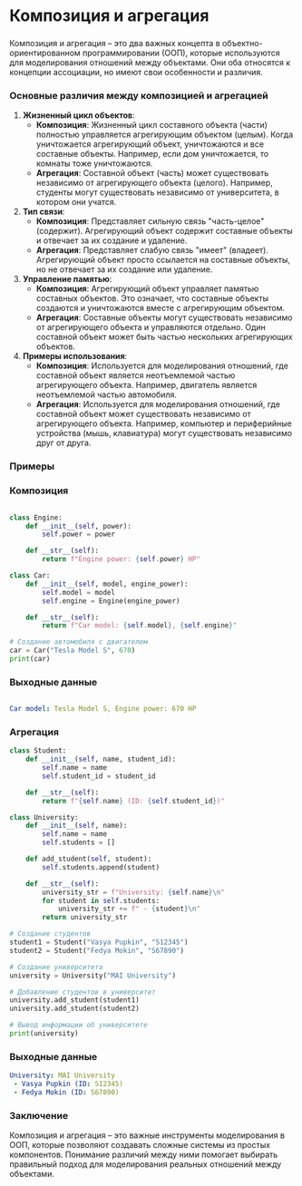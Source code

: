 # Композиция и агрегация

### 

Композиция и агрегация – это два важных концепта в объектно-ориентированном программировании (ООП), которые используются для моделирования отношений между объектами. Они оба относятся к концепции ассоциации, но имеют свои особенности и различия.

### **Основные различия между композицией и агрегацией**

1. **Жизненный цикл объектов**:
    - **Композиция**: Жизненный цикл составного объекта (части) полностью управляется агрегирующим объектом (целым). Когда уничтожается агрегирующий объект, уничтожаются и все составные объекты. Например, если дом уничтожается, то комнаты тоже уничтожаются.
    - **Агрегация**: Составной объект (часть) может существовать независимо от агрегирующего объекта (целого). Например, студенты могут существовать независимо от университета, в котором они учатся.
2. **Тип связи**:
    - **Композиция**: Представляет сильную связь "часть-целое" (содержит). Агрегирующий объект содержит составные объекты и отвечает за их создание и удаление.
    - **Агрегация**: Представляет слабую связь "имеет" (владеет). Агрегирующий объект просто ссылается на составные объекты, но не отвечает за их создание или удаление.
3. **Управление памятью**:
    - **Композиция**: Агрегирующий объект управляет памятью составных объектов. Это означает, что составные объекты создаются и уничтожаются вместе с агрегирующим объектом.
    - **Агрегация**: Составные объекты могут существовать независимо от агрегирующего объекта и управляются отдельно. Один составной объект может быть частью нескольких агрегирующих объектов.
4. **Примеры использования**:
    - **Композиция**: Используется для моделирования отношений, где составной объект является неотъемлемой частью агрегирующего объекта. Например, двигатель является неотъемлемой частью автомобиля.
    - **Агрегация**: Используется для моделирования отношений, где составной объект может существовать независимо от агрегирующего объекта. Например, компьютер и периферийные устройства (мышь, клавиатура) могут существовать независимо друг от друга.

### **Примеры**

### **Композиция**

```python

class Engine:
    def __init__(self, power):
        self.power = power

    def __str__(self):
        return f"Engine power: {self.power} HP"

class Car:
    def __init__(self, model, engine_power):
        self.model = model
        self.engine = Engine(engine_power)

    def __str__(self):
        return f"Car model: {self.model}, {self.engine}"

# Создание автомобиля с двигателем
car = Car("Tesla Model S", 670)
print(car)

```

### **Выходные данные**

```yaml

Car model: Tesla Model S, Engine power: 670 HP
```

### **Агрегация**

```python
class Student:
    def __init__(self, name, student_id):
        self.name = name
        self.student_id = student_id

    def __str__(self):
        return f"{self.name} (ID: {self.student_id})"

class University:
    def __init__(self, name):
        self.name = name
        self.students = []

    def add_student(self, student):
        self.students.append(student)

    def __str__(self):
        university_str = f"University: {self.name}\n"
        for student in self.students:
            university_str += f" - {student}\n"
        return university_str

# Создание студентов
student1 = Student("Vasya Pupkin", "S12345")
student2 = Student("Fedya Mokin", "S67890")

# Создание университета
university = University("MAI University")

# Добавление студентов в университет
university.add_student(student1)
university.add_student(student2)

# Вывод информации об университете
print(university)

```

### **Выходные данные**

```yaml
University: MAI University
 - Vasya Pupkin (ID: S12345)
 - Fedya Mokin (ID: S67890)
```

### **Заключение**

Композиция и агрегация – это важные инструменты моделирования в ООП, которые позволяют создавать сложные системы из простых компонентов. Понимание различий между ними помогает выбирать правильный подход для моделирования реальных отношений между объектами.